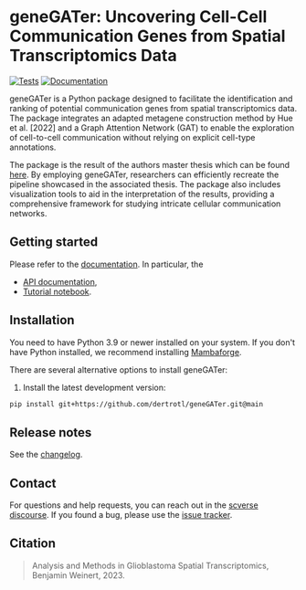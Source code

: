 # geneGATer: Uncovering Cell-Cell Communication Genes from Spatial Transcriptomics Data

[![Tests][badge-tests]][link-tests]
[![Documentation][badge-docs]][link-docs]

[badge-tests]: https://img.shields.io/github/actions/workflow/status/dertrotl/geneGATer/test.yaml?branch=main
[link-tests]: https://github.com/dertrotl/geneGATer/actions/workflows/test.yml
[badge-docs]: https://img.shields.io/readthedocs/genegater

geneGATer is a Python package designed to facilitate the identification and ranking of potential communication genes from spatial transcriptomics data. The package integrates an adapted metagene construction method by Hue et al. [2022] and a Graph Attention Network (GAT) to enable the exploration of cell-to-cell communication without relying on explicit cell-type annotations.

The package is the result of the authors master thesis which can be found [here][link-thesis]. By employing geneGATer, researchers can efficiently recreate the pipeline showcased in the associated thesis. The package also includes visualization tools to aid in the interpretation of the results, providing a comprehensive framework for studying intricate cellular communication networks.

## Getting started

Please refer to the [documentation][link-docs]. In particular, the

-   [API documentation][link-api],
-   [Tutorial notebook][link-tutorial].

## Installation

You need to have Python 3.9 or newer installed on your system. If you don't have
Python installed, we recommend installing [Mambaforge](https://github.com/conda-forge/miniforge#mambaforge).

There are several alternative options to install geneGATer:

<!--
1) Install the latest release of `geneGATer` from `PyPI <https://pypi.org/project/geneGATer/>`_:

```bash
pip install geneGATer
```
-->

1. Install the latest development version:

```bash
pip install git+https://github.com/dertrotl/geneGATer.git@main
```

## Release notes

See the [changelog][changelog].

## Contact

For questions and help requests, you can reach out in the [scverse discourse][scverse-discourse].
If you found a bug, please use the [issue tracker][issue-tracker].

## Citation

> Analysis and Methods in Glioblastoma Spatial Transcriptomics, Benjamin Weinert, 2023.

[scverse-discourse]: https://discourse.scverse.org/
[issue-tracker]: https://github.com/dertrotl/geneGATer/issues
[changelog]: https://geneGATer.readthedocs.io/latest/changelog.html
[link-docs]: https://geneGATer.readthedocs.io
[link-api]: https://geneGATer.readthedocs.io/latest/api.html
[link-tutorial]: https://genegater.readthedocs.io/en/latest/notebooks/geneGATer_tutorial.html
[link-thesis]: https://drive.google.com/file/d/1lnRbx0mPHqJODJNX0HSQi0aJ33nlbPxb/view?usp=sharing
